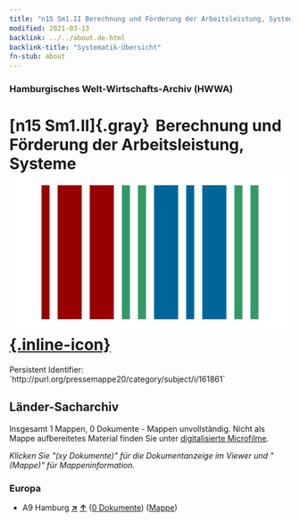 ```yaml
---
title: "n15 Sm1.II Berechnung und Förderung der Arbeitsleistung, Systeme"
modified: 2021-03-13
backlink: ../../about.de.html
backlink-title: "Systematik-Übersicht"
fn-stub: about
---
```


### Hamburgisches Welt-Wirtschafts-Archiv (HWWA)

# [n15 Sm1.II]{.gray}&#8201; Berechnung und Förderung der Arbeitsleistung, Systeme &#160; [![Wikidata](/images/Wikidata-logo.svg "Wikidata"){.inline-icon}](http://www.wikidata.org/entity/Q104710697)

<div class="hint">Persistent Identifier: `http://purl.org/pressemappe20/category/subject/i/161861`</div>







## Länder-Sacharchiv




Insgesamt 1 Mappen, 0 Dokumente - Mappen unvollständig.
Nicht als Mappe aufbereitetes Material finden Sie unter [digitalisierte Microfilme](/film/h1_sh.de.html).

_Klicken Sie "(xy Dokumente)" für die Dokumentanzeige im Viewer und "(Mappe)" für Mappeninformation._




### Europa

- A9 Hamburg [**&nearr;**](../../../geo/i/140905/about.de.html "Hamburg (alle Mappen)") [**&uarr;**](../../../geo/about.de.html#A9 "Ländersystematik") (<a href="https://pm20.zbw.eu/iiifview/folder/sh/140905,161861" title="über: Hamburg : Berechnung und Förderung der Arbeitsleistung, Systeme" target="_blank">0 Dokumente</a>) ([Mappe](../../../../folder/sh/1409xx/140905/1618xx/161861/about.de.html))








